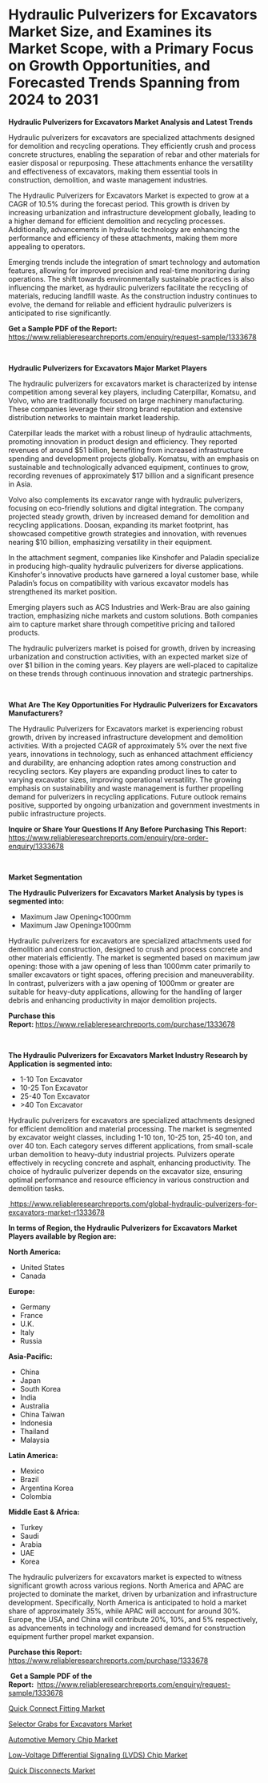 <p><h1>Hydraulic Pulverizers for Excavators Market Size, and Examines its Market Scope, with a Primary Focus on Growth Opportunities, and Forecasted Trends Spanning from 2024 to 2031</h1></p><p><strong>Hydraulic Pulverizers for Excavators Market Analysis and Latest Trends</strong></p>
<p><p>Hydraulic pulverizers for excavators are specialized attachments designed for demolition and recycling operations. They efficiently crush and process concrete structures, enabling the separation of rebar and other materials for easier disposal or repurposing. These attachments enhance the versatility and effectiveness of excavators, making them essential tools in construction, demolition, and waste management industries.</p><p>The Hydraulic Pulverizers for Excavators Market is expected to grow at a CAGR of 10.5% during the forecast period. This growth is driven by increasing urbanization and infrastructure development globally, leading to a higher demand for efficient demolition and recycling processes. Additionally, advancements in hydraulic technology are enhancing the performance and efficiency of these attachments, making them more appealing to operators. </p><p>Emerging trends include the integration of smart technology and automation features, allowing for improved precision and real-time monitoring during operations. The shift towards environmentally sustainable practices is also influencing the market, as hydraulic pulverizers facilitate the recycling of materials, reducing landfill waste. As the construction industry continues to evolve, the demand for reliable and efficient hydraulic pulverizers is anticipated to rise significantly.</p></p>
<p><strong>Get a Sample PDF of the Report:&nbsp;</strong> <a href="https://www.reliableresearchreports.com/enquiry/request-sample/1333678?utm_campaign=34&utm_medium=2&utm_source=Github&utm_content=ia&utm_term=01102024&utm_id=hydraulic-pulverizers-for-excavators">https://www.reliableresearchreports.com/enquiry/request-sample/1333678</a></p>
<p>&nbsp;</p>
<p><strong>Hydraulic Pulverizers for Excavators Major Market Players</strong></p>
<p><p>The hydraulic pulverizers for excavators market is characterized by intense competition among several key players, including Caterpillar, Komatsu, and Volvo, who are traditionally focused on large machinery manufacturing. These companies leverage their strong brand reputation and extensive distribution networks to maintain market leadership.</p><p>Caterpillar leads the market with a robust lineup of hydraulic attachments, promoting innovation in product design and efficiency. They reported revenues of around $51 billion, benefiting from increased infrastructure spending and development projects globally. Komatsu, with an emphasis on sustainable and technologically advanced equipment, continues to grow, recording revenues of approximately $17 billion and a significant presence in Asia.</p><p>Volvo also complements its excavator range with hydraulic pulverizers, focusing on eco-friendly solutions and digital integration. The company projected steady growth, driven by increased demand for demolition and recycling applications. Doosan, expanding its market footprint, has showcased competitive growth strategies and innovation, with revenues nearing $10 billion, emphasizing versatility in their equipment.</p><p>In the attachment segment, companies like Kinshofer and Paladin specialize in producing high-quality hydraulic pulverizers for diverse applications. Kinshofer's innovative products have garnered a loyal customer base, while Paladin’s focus on compatibility with various excavator models has strengthened its market position.</p><p>Emerging players such as ACS Industries and Werk-Brau are also gaining traction, emphasizing niche markets and custom solutions. Both companies aim to capture market share through competitive pricing and tailored products.</p><p>The hydraulic pulverizers market is poised for growth, driven by increasing urbanization and construction activities, with an expected market size of over $1 billion in the coming years. Key players are well-placed to capitalize on these trends through continuous innovation and strategic partnerships.</p></p>
<p>&nbsp;</p>
<p><strong>What Are The Key Opportunities For Hydraulic Pulverizers for Excavators Manufacturers?</strong></p>
<p><p>The Hydraulic Pulverizers for Excavators market is experiencing robust growth, driven by increased infrastructure development and demolition activities. With a projected CAGR of approximately 5% over the next five years, innovations in technology, such as enhanced attachment efficiency and durability, are enhancing adoption rates among construction and recycling sectors. Key players are expanding product lines to cater to varying excavator sizes, improving operational versatility. The growing emphasis on sustainability and waste management is further propelling demand for pulverizers in recycling applications. Future outlook remains positive, supported by ongoing urbanization and government investments in public infrastructure projects.</p></p>
<p><strong>Inquire or Share Your Questions If Any Before Purchasing This Report:</strong> <a href="https://www.reliableresearchreports.com/enquiry/pre-order-enquiry/1333678?utm_campaign=34&utm_medium=2&utm_source=Github&utm_content=ia&utm_term=01102024&utm_id=hydraulic-pulverizers-for-excavators">https://www.reliableresearchreports.com/enquiry/pre-order-enquiry/1333678</a></p>
<p>&nbsp;</p>
<p><strong>Market Segmentation</strong></p>
<p><strong>The Hydraulic Pulverizers for Excavators Market Analysis by types is segmented into:</strong></p>
<p><ul><li>Maximum Jaw Opening<1000mm</li><li>Maximum Jaw Opening≥1000mm</li></ul></p>
<p><p>Hydraulic pulverizers for excavators are specialized attachments used for demolition and construction, designed to crush and process concrete and other materials efficiently. The market is segmented based on maximum jaw opening: those with a jaw opening of less than 1000mm cater primarily to smaller excavators or tight spaces, offering precision and maneuverability. In contrast, pulverizers with a jaw opening of 1000mm or greater are suitable for heavy-duty applications, allowing for the handling of larger debris and enhancing productivity in major demolition projects.</p></p>
<p><strong>Purchase this Report:&nbsp;</strong><a href="https://www.reliableresearchreports.com/purchase/1333678?utm_campaign=34&utm_medium=2&utm_source=Github&utm_content=ia&utm_term=01102024&utm_id=hydraulic-pulverizers-for-excavators">https://www.reliableresearchreports.com/purchase/1333678</a></p>
<p>&nbsp;</p>
<p><strong>The Hydraulic Pulverizers for Excavators Market Industry Research by Application is segmented into:</strong></p>
<p><ul><li>1-10 Ton Excavator</li><li>10-25 Ton Excavator</li><li>25-40 Ton Excavator</li><li>>40 Ton Excavator</li></ul></p>
<p><p>Hydraulic pulverizers for excavators are specialized attachments designed for efficient demolition and material processing. The market is segmented by excavator weight classes, including 1-10 ton, 10-25 ton, 25-40 ton, and over 40 ton. Each category serves different applications, from small-scale urban demolition to heavy-duty industrial projects. Pulvizers operate effectively in recycling concrete and asphalt, enhancing productivity. The choice of hydraulic pulverizer depends on the excavator size, ensuring optimal performance and resource efficiency in various construction and demolition tasks.</p></p>
<p><a href="https://www.reliableresearchreports.com/global-hydraulic-pulverizers-for-excavators-market-r1333678?utm_campaign=34&utm_medium=2&utm_source=Github&utm_content=ia&utm_term=01102024&utm_id=hydraulic-pulverizers-for-excavators">&nbsp;https://www.reliableresearchreports.com/global-hydraulic-pulverizers-for-excavators-market-r1333678</a></p>
<p><strong>In terms of Region, the Hydraulic Pulverizers for Excavators Market Players available by Region are:</strong></p>
<p>
    <p> <strong> North America: </strong>
        <ul>
            <li>United States</li>
            <li>Canada</li>
        </ul>
        </p> 
    <p> <strong> Europe: </strong>
        <ul>
            <li>Germany</li>
            <li>France</li>
            <li>U.K.</li>
            <li>Italy</li>
            <li>Russia</li>
        </ul>
        </p> 
    <p> <strong> Asia-Pacific: </strong>
        <ul>
            <li>China</li>
            <li>Japan</li>
            <li>South Korea</li>
            <li>India</li>
            <li>Australia</li>
            <li>China Taiwan</li>
            <li>Indonesia</li>
            <li>Thailand</li>
            <li>Malaysia</li>
        </ul>
        </p> 
    <p> <strong> Latin America: </strong>
        <ul>
            <li>Mexico</li>
            <li>Brazil</li>
            <li>Argentina Korea</li>
            <li>Colombia</li>
        </ul>
        </p> 
    <p> <strong> Middle East & Africa: </strong>
        <ul>
            <li>Turkey</li>
            <li>Saudi</li>
            <li>Arabia</li>
            <li>UAE</li>
            <li>Korea</li>
        </ul>
    </p>
    </p>
<p><p>The hydraulic pulverizers for excavators market is expected to witness significant growth across various regions. North America and APAC are projected to dominate the market, driven by urbanization and infrastructure development. Specifically, North America is anticipated to hold a market share of approximately 35%, while APAC will account for around 30%. Europe, the USA, and China will contribute 20%, 10%, and 5% respectively, as advancements in technology and increased demand for construction equipment further propel market expansion.</p></p>
<p><strong>Purchase this Report: </strong><a href="https://www.reliableresearchreports.com/purchase/1333678?utm_campaign=34&utm_medium=2&utm_source=Github&utm_content=ia&utm_term=01102024&utm_id=hydraulic-pulverizers-for-excavators">https://www.reliableresearchreports.com/purchase/1333678</a></p>
<p>&nbsp;<strong>Get a Sample PDF of the Report:&nbsp;&nbsp;</strong><a href="https://www.reliableresearchreports.com/enquiry/request-sample/1333678?utm_campaign=34&utm_medium=2&utm_source=Github&utm_content=ia&utm_term=01102024&utm_id=hydraulic-pulverizers-for-excavators">https://www.reliableresearchreports.com/enquiry/request-sample/1333678</a></p>
<p><strong></strong></p>
<p><p><a href="https://www.linkedin.com/pulse/quick-connect-fitting-market-size-growing-cagr-122-report-covers-4yfde?utm_campaign=34&utm_medium=2&utm_source=Github&utm_content=ia&utm_term=01102024&utm_id=hydraulic-pulverizers-for-excavators">Quick Connect Fitting Market</a></p><p><a href="https://github.com/Alanbrewer218/Market-Research-Report-List-1/blob/main/selector-grabs-for-excavators-market.md?utm_campaign=34&utm_medium=2&utm_source=Github&utm_content=ia&utm_term=01102024&utm_id=hydraulic-pulverizers-for-excavators">Selector Grabs for Excavators Market</a></p><p><a href="https://issuu.com/reportprime-2/docs/automotive-memory-chip-market-size-_8c8e3b591b755e?utm_campaign=34&utm_medium=2&utm_source=Github&utm_content=ia&utm_term=01102024&utm_id=hydraulic-pulverizers-for-excavators">Automotive Memory Chip Market</a></p><p><a href="https://issuu.com/reportprime-2/docs/low-voltage-differential-signaling-_0752b03396e80e?utm_campaign=34&utm_medium=2&utm_source=Github&utm_content=ia&utm_term=01102024&utm_id=hydraulic-pulverizers-for-excavators">Low-Voltage Differential Signaling (LVDS) Chip Market</a></p><p><a href="https://www.linkedin.com/pulse/quick-disconnects-market2024-2031-industry-insights-investment-mobme?utm_campaign=34&utm_medium=2&utm_source=Github&utm_content=ia&utm_term=01102024&utm_id=hydraulic-pulverizers-for-excavators">Quick Disconnects Market</a></p></p>